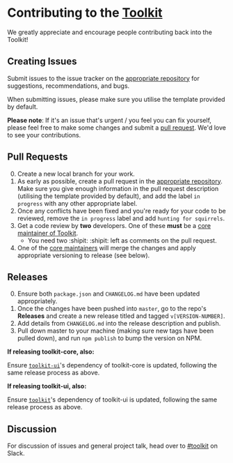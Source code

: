 # Contributing to the [Toolkit](https://github.com/sky-uk/toolkit)

We greatly appreciate and encourage people contributing back into the Toolkit!

## Creating Issues

Submit issues to the issue tracker on the [appropriate repository](https://github.com/sky-uk/toolkit#structure) for suggestions, recommendations, and bugs.

When submitting issues, please make sure you utilise the template provided by default.

**Please note**: If it's an issue that's urgent / you feel you can fix yourself, please feel free to make some changes and submit a [pull request](#pull-requests). We'd love to see your contributions.

## Pull Requests

0. Create a new local branch for your work.
0. As early as possible, create a pull request in the [appropriate repository](https://github.com/sky-uk/toolkit#structure). Make sure you give enough information in the pull request description (utilising the template provided by default), and add the label `in progress` with any other appropriate label.
0. Once any conflicts have been fixed and you're ready for your code to be reviewed, remove the `in progress` label and add `hunting for squirrels`. 
0. Get a code review by **two** developers. One of these **must** be a [core maintainer of Toolkit](https://github.com/sky-uk/toolkit#maintainers). 
	- You need two :shipit: :shipit: left as comments on the pull request.
0. One of the [core maintainers](https://github.com/sky-uk/toolkit#maintainers) will merge the changes and apply appropriate versioning to release (see below).

## Releases

0. Ensure both `package.json` and `CHANGELOG.md` have been updated appropriately.
0. Once the changes have been pushed into `master`, go to the repo's **Releases** and create a new release titled and tagged `v[VERSION-NUMBER]`.
0. Add details from `CHANGELOG.md` into the release description and publish.
0. Pull down master to your machine (making sure new tags have been pulled down), and run `npm publish` to bump the version on NPM.

**If releasing toolkit-core, also:**

Ensure [`toolkit-ui`](https://github.com/sky-uk/toolkit-ui)'s dependency of toolkit-core is updated, following the same release process as above.

**If releasing toolkit-ui, also:**

Ensure [`toolkit`](https://github.com/sky-uk/toolkit)'s dependency of toolkit-ui is updated, following the same release process as above.

## Discussion

For discussion of issues and general project talk, head over to [#toolkit](http://sky.slack.com/messages/toolkit) on Slack.
